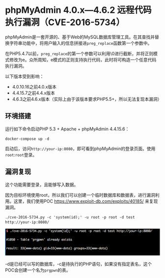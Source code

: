 # phpMyAdmin 4.0.x—4.6.2 远程代码执行漏洞（CVE-2016-5734）

phpMyAdmin是一套开源的、基于Web的MySQL数据库管理工具。在其查找并替换字符串功能中，将用户输入的信息拼接进`preg_replace`函数第一个参数中。

在PHP5.4.7以前，`preg_replace`的第一个参数可以利用\0进行截断，并将正则模式修改为e。众所周知，e模式的正则支持执行代码，此时将可构造一个任意代码执行漏洞。

以下版本受到影响：

- 4.0.10.16之前4.0.x版本
- 4.4.15.7之前4.4.x版本
- 4.6.3之前4.6.x版本（实际上由于该版本要求PHP5.5+，所以无法复现本漏洞）

## 环境搭建

运行如下命令启动PHP 5.3 + Apache + phpMyAdmin 4.4.15.6：

```
docker-compose up -d 
```

启动后，访问`http://your-ip:8080`，即可看到phpMyAdmin的登录页面。使用`root`:`root`登录。

## 漏洞复现

这个功能需要登录，且能够写入数据。

因为目标环境使用root，所以我们可以创建一个临时数据库和数据表，进行漏洞利用。这里，我们使用POC https://www.exploit-db.com/exploits/40185/ 来复现漏洞。

```
./cve-2016-5734.py -c 'system(id);' -u root -p root -d test http://your-ip:8080/
```

![](1.png)

-d是已经可以写的数据库，-c是待执行的PHP语句，如果没有指定表名，这个POC会创建一个名为`prgpwn`的表。